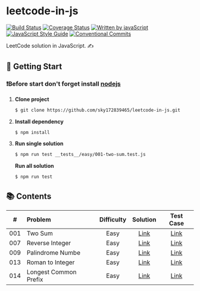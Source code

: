 # leetcode-in-js
[![Build Status][travis-image]][travis-url]
[![Coverage Status][codecov-image]][codecov-url]
[![Written by javaScript][javascript-image]][javascript-url]
[![JavaScript Style Guide][standard-image]][standard-url]
[![Conventional Commits][conventional-commits-image]][conventional-commits-url]

LeetCode solution in JavaScript. ✍️

## **🚀 Getting Start**
### ❗️Before start don't forget install [nodejs][]
1. **Clone project**
    ```sh
    $ git clone https://github.com/sky172839465/leetcode-in-js.git
    ```
2. **Install dependency**
    ```sh
    $ npm install
    ```
3. **Run single solution**
    ```sh
    $ npm run test __tests__/easy/001-two-sum.test.js
    ```
    **Run all solution**
    ```sh
    $ npm run test
    ```

## **📚 Contents**
| # | Problem | Difficulty | Solution | Test Case |
| :---: | :--- | :---: | :---: | :---: |
| 001 |Two Sum|Easy|[Link](./src/easy/001-two-sum.js)|[Link](./__tests__/easy/001-two-sum.test.js)|
|007|Reverse Integer|Easy|[Link](./src/easy/007-reverse-integer.js)|[Link](./__tests__/easy/007-reverse-integer.test.js)|
|009|Palindrome Numbe|Easy|[Link](./src/easy/009-palindrome-number.js)|[Link](./__tests__/easy/009-palindrome-number.test.js)|
|013|Roman to Integer|Easy|[Link](./src/easy/013-roman-to-integer.js)|[Link](./__tests__/easy/013-roman-to-integer.test.js)|
|014|Longest Common Prefix|Easy|[Link](./src/easy/014-longest-common-prefix.js)|[Link](./__tests__/easy/014-longest-common-prefix.test.js)|

[travis-image]: https://img.shields.io/travis/sky172839465/leetcode-in-js.svg?branch=master
[travis-url]: https://travis-ci.org/sky172839465/leetcode-in-js
[codecov-image]: https://img.shields.io/codecov/c/github/sky172839465/leetcode-in-js.svg
[codecov-url]: https://codecov.io/gh/sky172839465/leetcode-in-js
[standard-image]: https://img.shields.io/badge/code_style-standard-brightgreen.svg
[standard-url]: https://standardjs.com
[javascript-image]: https://img.shields.io/badge/Language-JavaScript-yellow.svg
[javascript-url]: https://img.shields.io
[conventional-commits-image]: https://img.shields.io/badge/Conventional%20Commits-1.0.0-yellow.svg
[conventional-commits-url]: https://conventionalcommits.org
[nodejs]: https://nodejs.org
